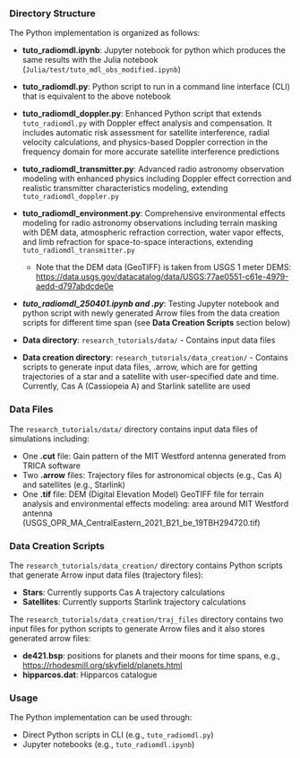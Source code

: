### Directory Structure

The Python implementation is organized as follows:

- **tuto_radiomdl.ipynb**: Jupyter notebook for python which produces the same results with the Julia notebook (`Julia/test/tuto_mdl_obs_modified.ipynb`)

- **tuto_radiomdl.py**: Python script to run in a command line interface (CLI) that is equivalent to the above notebook

- **tuto_radiomdl_doppler.py**: Enhanced Python script that extends `tuto_radiomdl.py` with Doppler effect analysis and compensation. It includes automatic risk assessment for satellite interference, radial velocity calculations, and physics-based Doppler correction in the frequency domain for more accurate satellite interference predictions

- **tuto_radiomdl_transmitter.py**: Advanced radio astronomy observation modeling with enhanced physics including Doppler effect correction and realistic transmitter characteristics modeling, extending `tuto_radiomdl_doppler.py`

- **tuto_radiomdl_environment.py**: Comprehensive environmental effects modeling for radio astronomy observations including terrain masking with DEM data, atmospheric refraction correction, water vapor effects, and limb refraction for space-to-space interactions, extending `tuto_radiomdl_transmitter.py`

  - Note that the DEM data (GeoTIFF) is taken from USGS 1 meter DEMS: https://data.usgs.gov/datacatalog/data/USGS:77ae0551-c61e-4979-aedd-d797abdcde0e

- ***tuto_radiomdl_250401.ipynb and .py***: Testing Jupyter notebook and python script with newly generated Arrow files from the data creation scripts for different time span (see **Data Creation Scripts** section below)

- **Data directory**: `research_tutorials/data/` - Contains input data files

- **Data creation directory**: `research_tutorials/data_creation/` - Contains scripts to generate input data files, .arrow, which are for getting trajectories of a star and a satellite with user-specified date and time. Currently, Cas A (Cassiopeia A) and Starlink satellite are used


### Data Files

The `research_tutorials/data/` directory contains input data files of simulations including:
- One **.cut** file: Gain pattern of the MIT Westford antenna generated from TRICA software
- Two **.arrow** files: Trajectory files for astronomical objects (e.g., Cas A) and satellites (e.g., Starlink)
- One **.tif** file: DEM (Digital Elevation Model) GeoTIFF file for terrain analysis and environmental effects modeling: area around MIT Westford antenna (USGS_OPR_MA_CentralEastern_2021_B21_be_19TBH294720.tif)


### Data Creation Scripts

The `research_tutorials/data_creation/` directory contains Python scripts that generate Arrow input data files (trajectory files):
- **Stars**: Currently supports Cas A trajectory calculations
- **Satellites**: Currently supports Starlink trajectory calculations

The `research_tutorials/data_creation/traj_files` directory contains two input files for python scripts to generate Arrow files and it also stores generated arrow files:
- **de421.bsp**: positions for planets and their moons for time spans, e.g., https://rhodesmill.org/skyfield/planets.html
- **hipparcos.dat**: Hipparcos catalogue


### Usage

The Python implementation can be used through:
- Direct Python scripts in CLI (e.g., `tuto_radiomdl.py`)
- Jupyter notebooks (e.g., `tuto_radiomdl.ipynb`)
